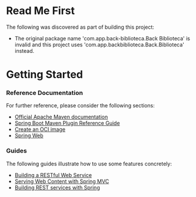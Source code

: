 # Read Me First
The following was discovered as part of building this project:

* The original package name 'com.app.back-biblioteca.Back Biblioteca' is invalid and this project uses 'com.app.backbiblioteca.Back.Biblioteca' instead.

# Getting Started

### Reference Documentation
For further reference, please consider the following sections:

* [Official Apache Maven documentation](https://maven.apache.org/guides/index.html)
* [Spring Boot Maven Plugin Reference Guide](https://docs.spring.io/spring-boot/docs/2.7.8/maven-plugin/reference/html/)
* [Create an OCI image](https://docs.spring.io/spring-boot/docs/2.7.8/maven-plugin/reference/html/#build-image)
* [Spring Web](https://docs.spring.io/spring-boot/docs/2.7.8/reference/htmlsingle/#web)

### Guides
The following guides illustrate how to use some features concretely:

* [Building a RESTful Web Service](https://spring.io/guides/gs/rest-service/)
* [Serving Web Content with Spring MVC](https://spring.io/guides/gs/serving-web-content/)
* [Building REST services with Spring](https://spring.io/guides/tutorials/rest/)

